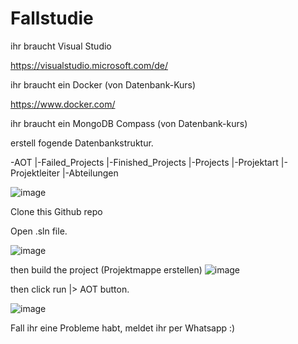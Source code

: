 # Fallstudie

ihr braucht Visual Studio

https://visualstudio.microsoft.com/de/

ihr braucht ein Docker (von Datenbank-Kurs)

https://www.docker.com/

ihr braucht ein MongoDB Compass (von Datenbank-kurs)

erstell fogende Datenbankstruktur.

-AOT
|-Failed_Projects
|-Finished_Projects
|-Projects
|-Projektart
|-Projektleiter
|-Abteilungen

![image](https://github.com/user-attachments/assets/0fb92d0b-5bdf-4eb4-84f1-056822f149ee)

Clone this Github repo

Open .sln file.

![image](https://github.com/user-attachments/assets/970b3c73-afb7-462e-ba8f-f91a478638b5)


then build the project (Projektmappe erstellen)
![image](https://github.com/user-attachments/assets/671ef9bc-e0be-449b-a2a6-95d5aa4151e7)

then click run |> AOT button.

![image](https://github.com/user-attachments/assets/d954653d-0a92-4751-8275-8f12c5eca4b5)

Fall ihr eine Probleme habt, meldet ihr per Whatsapp :)
